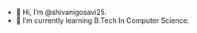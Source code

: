 - 👋 Hi, I’m @shivanigosavi25.
- 🌱 I’m currently learning B.Tech In 
     Computer Science.


<!---
shivanigosavi25/shivanigosavi25 is a ✨ special ✨ repository because its `README.md` (this file) appears on your GitHub profile.
You can click the Preview link to take a look at your changes.
--->
